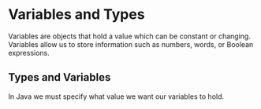 # Variables and Types

Variables are objects that hold a value which can be constant or changing. Variables allow us to store information such as numbers, words, or Boolean expressions. 

## Types and Variables

In Java we must specify what value we want our variables to hold. 
